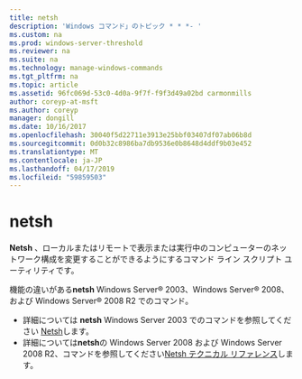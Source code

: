 ```yaml
---
title: netsh
description: 'Windows コマンド」のトピック * * *- '
ms.custom: na
ms.prod: windows-server-threshold
ms.reviewer: na
ms.suite: na
ms.technology: manage-windows-commands
ms.tgt_pltfrm: na
ms.topic: article
ms.assetid: 96fc069d-53c0-4d0a-9f7f-f9f3d49a02bd carmonmills
author: coreyp-at-msft
ms.author: coreyp
manager: dongill
ms.date: 10/16/2017
ms.openlocfilehash: 30040f5d22711e3913e25bbf03407df07ab06b8d
ms.sourcegitcommit: 0d0b32c8986ba7db9536e0b8648d4ddf9b03e452
ms.translationtype: MT
ms.contentlocale: ja-JP
ms.lasthandoff: 04/17/2019
ms.locfileid: "59859503"
---
```

# <a name="netsh"></a>netsh



**Netsh** 、ローカルまたはリモートで表示または実行中のコンピューターのネットワーク構成を変更することができるようにするコマンド ライン スクリプト ユーティリティです。

機能の違いがある**netsh** Windows Server® 2003、Windows Server® 2008、および Windows Server® 2008 R2 でのコマンド。
-   詳細については **netsh** Windows Server 2003 でのコマンドを参照してください [Netsh](https://technet.microsoft.com/library/cc779693(v=ws.10).aspx)します。
-   詳細については**netsh**の Windows Server 2008 および Windows Server 2008 R2、コマンドを参照してください[Netsh テクニカル リファレンス](https://technet.microsoft.com/library/cc754753(v=ws.10).aspx)します。